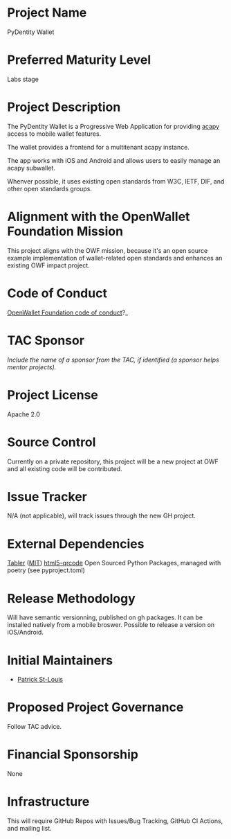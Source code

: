 # Project Name
PyDentity Wallet

# Preferred Maturity Level
Labs stage

# Project Description
The PyDentity Wallet is a Progressive Web Application for providing [acapy](https://github.com/openwallet-foundation/acapy) access to mobile wallet features.

The wallet provides a frontend for a multitenant acapy instance.

The app works with iOS and Android and allows users to easily manage an acapy subwallet.

Whenver possible, it uses existing open standards from W3C, IETF, DIF, and other open standards groups.

# Alignment with the OpenWallet Foundation Mission
This project aligns with the OWF mission, because it's an open source example implementation of wallet-related open standards and enhances an existing OWF impact project.

# Code of Conduct
[OpenWallet Foundation code of conduct](https://tac.openwallet.foundation/governance/code-of-conduct/)?_

# TAC Sponsor
_Include the name of a sponsor from the TAC, if identified (a sponsor helps mentor projects)._

# Project License
Apache 2.0

# Source Control
Currently on a private repository, this project will be a new project at OWF and all existing code will be contributed.

# Issue Tracker
N/A (not applicable), will track issues through the new GH project.

# External Dependencies
[Tabler](https://github.com/tabler/tabler) ([MIT](https://github.com/tabler/tabler/blob/dev/LICENSE))
[html5-qrcode](https://github.com/mebjas/html5-qrcode)
Open Sourced Python Packages, managed with poetry (see pyproject.toml)

# Release Methodology
Will have semantic versionning, published on gh packages. It can be installed natively from a mobile broswer.
Possible to release a version on iOS/Android.

# Initial Maintainers
- [Patrick St-Louis](https://github.com/PatStLouis)

# Proposed Project Governance
Follow TAC advice.

# Financial Sponsorship
None

# Infrastructure
This will require GitHub Repos with Issues/Bug Tracking, GitHub CI Actions, and mailing list.
